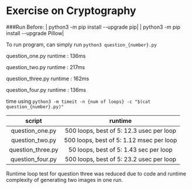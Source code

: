 # Exercise on Cryptography
###Run Before:
| python3 -m pip install --upgrade pip|
| python3 -m pip install --upgrade Pillow|

To run program, can simply run
```python3 question_{number}.py```

question_one.py runtime : 136ms

question_two.py runtime : 217ms

question_three.py runtime : 162ms

question_four.py runtime : 136ms

time using 
```python3 -m timeit -n {num of loops} -c "$(cat question_{number}.py)"```

|      script       |                 runtime                  |
|:-----------------:|:----------------------------------------:|
|  question_one.py  | 500 loops, best of 5: 12.3 usec per loop |
|  question_two.py  | 500 loops, best of 5: 1.12 msec per loop |
| question_three.py |  50 loops, best of 5: 1.43 sec per loop  |
| question_four.py  | 500 loops, best of 5: 23.2 usec per loop |

Runtime loop test for question three was reduced due to code and runtime complexity of generating two images in one run. 
